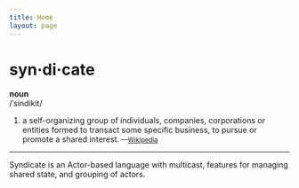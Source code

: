 ```yaml
---
title: Home
layout: page
---
```


# syn·di·cate

**noun**  
/ˈsindikit/

1. a self-organizing group of individuals, companies, corporations or
   entities formed to transact some specific business, to pursue or
   promote a shared interest. <small>—[Wikipedia](https://en.wikipedia.org/wiki/Syndicate)</small>

---

Syndicate is an Actor-based language with multicast, features for
managing shared state, and grouping of actors.

